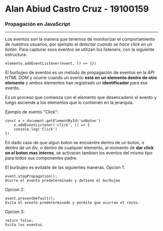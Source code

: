 # Alan Abiud Castro Cruz - 19100159

### Propagación en JavaScript
--- 

Los eventos son la manera que tenemos de monitorizar el comportamiento de nuestros usuarios, por ejemplo al *detectar cuando se hace click en un botón.* Para capturar esos eventos se utilizan los listeners, con la siguiente estructura:

    elemento.addEventListener(event, () => {})

El burbujeo de eventos es un método de propagación de eventos en la *API HTML DOM* y ocurre cuando un evento **está en un elemento dentro de otro elemento** y ambos elementos han registrado un **identificador** para ese evento.   

Es un proceso que comienza con el elemento que desencadenó el evento y luego asciende a los elementos que lo contienen en la jerarquía.

Ejemplo de evento "Click":

    const e = document.getElementById('unBoton')
        e.addEventListener('click', () => {
        console.log('Click')
    })

En dado caso de que algun boton se encuentre dentro de un boton, o dentro de un div, o dentro de cualquier elemento, al momento de **dar click en el boton mas** ***interno***, se activaran tambien los eventos del mismo tipo para todos sus componentes padre.

El burbujeo es evitable de las siguientes maneras.
Opcion 1:
    
    event.stopPropagation();
    Ocurre el evento predeterminado y detiene el burbujeo

Opcion 2:

    event.preventDefault();
    Evita el evento predeterminado y permite que ocurran el resto.

Opcion 3:

    return false;
    Evita los eventos.

    





